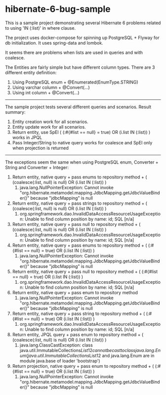 # hibernate-6-bug-sample

This is a sample project demonstrating several Hibernate 6 problems related to using 'IN (:list)' in where clause.

The project uses docker-compose for spinning up PostgreSQL + Flyway for db initialization. It uses spring-data and lombok. 

It seems there are problems when lists are used in queries and with coalesce. 

The Entities are fairly simple but have different column types. 
There are 3 different entity definition:
 1. Using PostgreSQL enum + @Enumerated(EnumType.STRING)
 2. Using varchar column + @Convert(...)
 3. Using int column + @Convert(...)

---

The sample project tests several different queries and scenarios.
Result summary:

1. Entity creation work for all scenarios.
2. Entity update work for all scenarios.
3. Return entity, use SpEl ( (:#{#list == null} = true) OR (i.list IN (:list)) ) works in JPQL
4. Pass Integer/String to native query works for coalesce and SpEl only when projection is returned

---
The exceptions seem the same when using PostgreSQL enum, Converter + String and Converter + Integer:

1. Return entity, native query + pass enums to repository method + ( (coalesce(:list, null) is null) OR (i.list IN (:list)) )
   1. java.lang.NullPointerException: Cannot invoke "org.hibernate.metamodel.mapping.JdbcMapping.getJdbcValueBinder()" because "jdbcMapping" is null
2. Return entity, native query + pass strings to repository method + ( (coalesce(:list, null) is null) OR (i.list IN (:list)) )
   1. org.springframework.dao.InvalidDataAccessResourceUsageException: Unable to find column position by name: id; SQL [n/a]
3. Return entity, native query + pass null to repository method + ( (coalesce(:list, null) is null) OR (i.list IN (:list)) )
   1. org.springframework.dao.InvalidDataAccessResourceUsageException: Unable to find column position by name: id; SQL [n/a]
4. Return entity, native query + pass enums to repository method + ( (:#{#list == null} = true) OR (i.list IN (:list)) )
    1. java.lang.NullPointerException: Cannot invoke "org.hibernate.metamodel.mapping.JdbcMapping.getJdbcValueBinder()" because "jdbcMapping" is null
5. Return entity, native query + pass null to repository method + ( (:#{#list == null} = true) OR (i.list IN (:list)) )
   1. org.springframework.dao.InvalidDataAccessResourceUsageException: Unable to find column position by name: id; SQL [n/a]
6. Return entity, native query + pass enum to repository method
   1. java.lang.NullPointerException: Cannot invoke "org.hibernate.metamodel.mapping.JdbcMapping.getJdbcValueBinder()" because "jdbcMapping" is null
7. Return entity, native query + pass string to repository method + ( (:#{#list == null} = true) OR (i.list IN (:list)) )
   1. org.springframework.dao.InvalidDataAccessResourceUsageException: Unable to find column position by name: id; SQL [n/a]
7. Return entity, JPQL query + pass enum to repository method + ( (coalesce(:list, null) is null) OR (i.list IN (:list)) )
   1. java.lang.ClassCastException: class java.util.ImmutableCollections$List12 cannot be cast to class java.lang.Enum (java.util.ImmutableCollections$List12 and java.lang.Enum are in module java.base of loader 'bootstrap')
7. Return projection, native query + pass enum to repository method + ( (:#{#list == null} = true) OR (i.list IN (:list)) )
   1. java.lang.NullPointerException: Cannot invoke "org.hibernate.metamodel.mapping.JdbcMapping.getJdbcValueBinder()" because "jdbcMapping" is null
